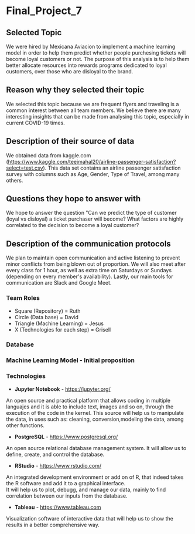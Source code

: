 # Final_Project_7

## Selected Topic
We were hired by Mexicana Aviacion to implement a machine learning model in order to help them predict whether people purchesing tickets will become loyal customers or not. The purpose of this analysis is to help them better allocate resources into rewards programs dedicated to loyal customers, over those who are disloyal to the brand.

## Reason why they selected their topic 
We selected this topic because we are frequent flyers and traveling is a common interest between all team members. We believe there are many interesting insights that can be made from analysing this topic, especially in current COVID-19 times. 

## Description of their source of data 
We obtained data from kaggle.com (https://www.kaggle.com/teejmahal20/airline-passenger-satisfaction?select=test.csv). This data set contains an airline passenger satisfaction survey with columns such as Age, Gender, Type of Travel, among many others.

## Questions they hope to answer with
We hope to answer the question "Can we predict the type of customer (loyal vs disloyal) a ticket purchaser will become? What factors are highly correlated to the decision to become a loyal customer?

## Description of the communication protocols
We plan to maintain open communication and active listening to prevent minor conflicts from being blown out of proportion. We will also meet after every class for 1 hour, as well as extra time on Saturdays or Sundays (depending on every member's availability). Lastly, our main tools for communication are Slack and Google Meet.

### Team Roles
- Square (Repository) = Ruth
- Circle (Data base) = David 
- Triangle (Machine Learning) = Jesus  
- X (Technologies for each step) = Grisell


### Database

### Machine Learning Model - Initial proposition


### Technologies

- **Jupyter Notebook** -  https://jupyter.org/

An open source and practical platform that allows coding in multiple languajes and it is able to include text, images and so on, through the execution of the code in the kernel. 
This source will help us to manipulate the data, in uses such as: cleaning, conversion,modeling the data, among other functions. 

- **PostgreSQL** - https://www.postgresql.org/

An open source relational database management system. It will allow us to define, create, and control the database.

- **RStudio** - https://www.rstudio.com/

An integrated development environment or add on of R, that indeed takes the R software and add it to a graphical interface.  
It will help us to plot, debugg, and manage our data, mainly to find correlation between our inputs from the database. 

- **Tableau** - https://www.tableau.com

Visualization software of interactive data that will help us to show the results in a better comprehensive way. 

